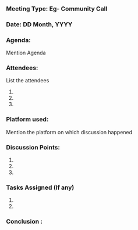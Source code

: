 ### Meeting Type: Eg- Community Call

### Date: DD Month, YYYY 


### Agenda:
 Mention Agenda

### Attendees: 
List the attendees

1.  
2. 
3. 


### Platform used:
Mention the platform on which discussion happened

<!-- ACTUAL MINUTES START HERE -->

### Discussion Points:

1. 
2. 
3. 

### Tasks Assigned (If any)

1. 
2. 

### Conclusion :